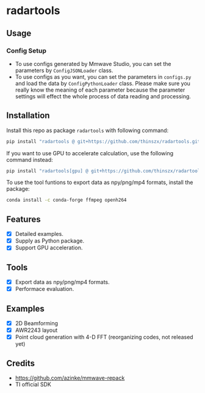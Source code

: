 # radartools

## Usage

### Config Setup

- To use configs generated by Mmwave Studio, you can set the parameters by `ConfigJSONLoader` class.
- To use configs as you want, you can set the parameters in `configs.py` and load the data by `ConfigPythonLoader` class. Please make sure you really know the meaning of each parameter because the parameter settings will effect the whole process of data reading and processing.

## Installation

Install this repo as package `radartools` with following command:

```bash
pip install "radartools @ git+https://github.com/thinszx/radartools.git@main"
```

If you want to use GPU to accelerate calculation, use the following command instead:

```bash
pip install "radartools[gpu] @ git+https://github.com/thinszx/radartools.git@main"
```

To use the tool funtions to export data as npy/png/mp4 formats, install the package:

```bash
conda install -c conda-forge ffmpeg openh264
```

## Features

- [x] Detailed examples.
- [x] Supply as Python package.
- [x] Support GPU acceleration.

## Tools

- [x] Export data as npy/png/mp4 formats.
- [x] Performace evaluation.

## Examples

- [x] 2D Beamforming
- [x] AWR2243 layout
- [x] Point cloud generation with 4-D FFT (reorganizing codes, not released yet)

## Credits

- <https://github.com/azinke/mmwave-repack>
- TI official SDK

